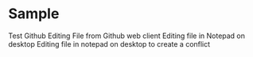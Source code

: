 # Sample
Test Github
Editing File from Github web client
Editing file in Notepad on desktop
Editing file in notepad on desktop to create a conflict